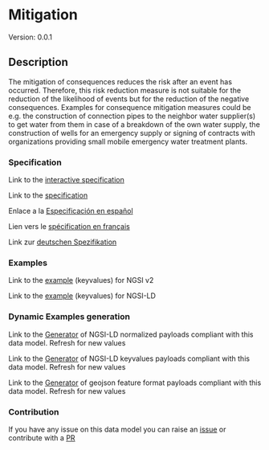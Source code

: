 # Mitigation
Version: 0.0.1

## Description 

The mitigation of consequences reduces the risk after an event has occurred. Therefore, this risk reduction measure is not suitable for the reduction of the likelihood of events but for the reduction of the negative consequences. Examples for consequence mitigation measures could be e.g. the construction of connection pipes to the neighbor water supplier(s) to get water from them in case of a breakdown of the own water supply, the construction of wells for an emergency supply or signing of contracts with organizations providing small mobile emergency water treatment plants.
### Specification

Link to the [interactive specification](https://swagger.lab.fiware.org/?url=https://raw.githubusercontent.com/smart-data-models/dataModel.RiskManagement/master/Mitigation/swagger.yaml)

Link to the [specification](https://github.com/smart-data-models/dataModel.RiskManagement/blob/master/Mitigation/doc/spec.md)

Enlace a la [Especificación en español](https://github.com/smart-data-models/dataModel.RiskManagement/blob/master/Mitigation/doc/spec_ES.md)

Lien vers le [spécification en français](https://github.com/smart-data-models/dataModel.RiskManagement/blob/master/Mitigation/doc/spec_FR.md)

Link zur [deutschen Spezifikation](https://github.com/smart-data-models/dataModel.RiskManagement/blob/master/Mitigation/doc/spec_DE.md)
### Examples

Link to the [example](https://github.com/smart-data-models/dataModel.RiskManagement/blob/master/Mitigation/examples/example.json) (keyvalues) for NGSI v2

Link to the [example](https://github.com/smart-data-models/dataModel.RiskManagement/blob/master/Mitigation/examples/example.jsonld) (keyvalues) for NGSI-LD
### Dynamic Examples generation

Link to the [Generator](https://smartdatamodels.org/extra/ngsi-ld_generator.php?schemaUrl=https://raw.githubusercontent.com/smart-data-models/dataModel.RiskManagement/master/Mitigation/schema.json&email=info@smartdatamodels.org) of NGSI-LD normalized payloads compliant with this data model. Refresh for new values

Link to the [Generator](https://smartdatamodels.org/extra/ngsi-ld_generator_keyvalues.php?schemaUrl=https://raw.githubusercontent.com/smart-data-models/dataModel.RiskManagement/master/Mitigation/schema.json&email=info@smartdatamodels.org) of NGSI-LD keyvalues payloads compliant with this data model. Refresh for new values

Link to the [Generator](https://smartdatamodels.org/extra/geojson_features_generator_v1.0.php?schemaUrl=https://raw.githubusercontent.com/smart-data-models/dataModel.RiskManagement/master/Mitigation/schema.json&email=info@smartdatamodels.org) of geojson feature format payloads compliant with this data model. Refresh for new values
### Contribution

 If you have any issue on this data model you can raise an [issue](https://github.com/smart-data-models/dataModel.RiskManagement/issues)  or contribute with a [PR](https://github.com/smart-data-models/dataModel.RiskManagement/pulls)